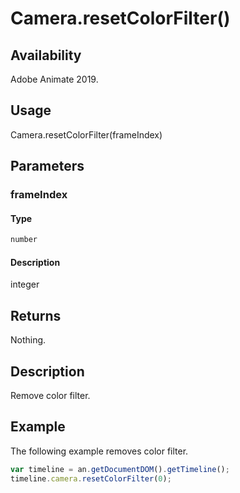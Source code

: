 # Camera.resetColorFilter()

## Availability

Adobe Animate 2019.

## Usage

Camera.resetColorFilter(frameIndex)

## Parameters

### **frameIndex**

#### Type

```typescript
number
```

#### Description

integer

## Returns

Nothing.

## Description

Remove color filter.

## Example

The following example removes color filter.

```javascript
var timeline = an.getDocumentDOM().getTimeline();
timeline.camera.resetColorFilter(0);
```
